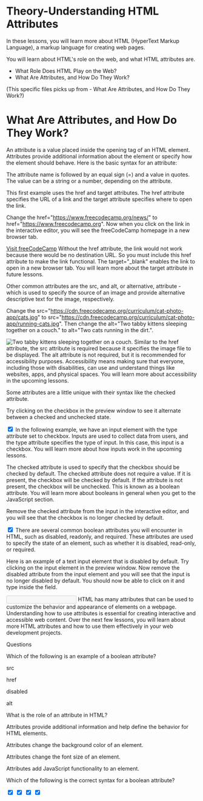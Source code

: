 # Theory-Understanding HTML Attributes

In these lessons, you will learn more about HTML (HyperText Markup Language), a markup language for creating web pages.

You will learn about HTML's role on the web, and what HTML attributes are.

- What Role Does HTML Play on the Web?
- What Are Attributes, and How Do They Work?


(This specific files picks up from - What Are Attributes, and How Do They Work?)


# What Are Attributes, and How Do They Work?

An attribute is a value placed inside the opening tag of an HTML element. Attributes provide additional information about the element or specify how the element should behave. Here is the basic syntax for an attribute:

<element attribute="value"></element>
The attribute name is followed by an equal sign (=) and a value in quotes. The value can be a string or a number, depending on the attribute.

This first example uses the href and target attributes. The href attribute specifies the URL of a link and the target attribute specifies where to open the link.

Change the href="https://www.freecodecamp.org/news/" to href="https://www.freecodecamp.org". Now when you click on the link in the interactive editor, you will see the freeCodeCamp homepage in a new browser tab.

<a href="https://www.freecodecamp.org/news/" target="_blank">Visit freeCodeCamp</a>
Without the href attribute, the link would not work because there would be no destination URL. So you must include this href attribute to make the link functional. The target="_blank" enables the link to open in a new browser tab. You will learn more about the target attribute in future lessons.

Other common attributes are the src, and alt, or alternative, attribute - which is used to specify the source of an image and provide alternative descriptive text for the image, respectively.

Change the src="https://cdn.freecodecamp.org/curriculum/cat-photo-app/cats.jpg" to src="https://cdn.freecodecamp.org/curriculum/cat-photo-app/running-cats.jpg". Then change the alt="Two tabby kittens sleeping together on a couch." to alt="Two cats running in the dirt.".

<img src="https://cdn.freecodecamp.org/curriculum/cat-photo-app/cats.jpg" alt="Two tabby kittens sleeping together on a couch." />
Similar to the href attribute, the src attribute is required because it specifies the image file to be displayed. The alt attribute is not required, but it is recommended for accessibility purposes. Accessibility means making sure that everyone, including those with disabilities, can use and understand things like websites, apps, and physical spaces. You will learn more about accessibility in the upcoming lessons.

Some attributes are a little unique with their syntax like the checked attribute.

Try clicking on the checkbox in the preview window to see it alternate between a checked and unchecked state.

<input type="checkbox" checked />
In the following example, we have an input element with the type attribute set to checkbox. Inputs are used to collect data from users, and the type attribute specifies the type of input. In this case, this input is a checkbox. You will learn more about how inputs work in the upcoming lessons.

The checked attribute is used to specify that the checkbox should be checked by default. The checked attribute does not require a value. If it is present, the checkbox will be checked by default. If the attribute is not present, the checkbox will be unchecked. This is known as a boolean attribute. You will learn more about booleans in general when you get to the JavaScript section.

Remove the checked attribute from the input in the interactive editor, and you will see that the checkbox is no longer checked by default.

<input type="checkbox" checked />
There are several common boolean attributes you will encounter in HTML, such as disabled, readonly, and required. These attributes are used to specify the state of an element, such as whether it is disabled, read-only, or required.

Here is an example of a text input element that is disabled by default. Try clicking on the input element in the preview window. Now remove the disabled attribute from the input element and you will see that the input is no longer disabled by default. You should now be able to click on it and type inside the field.

<input type="text" disabled>
HTML has many attributes that can be used to customize the behavior and appearance of elements on a webpage. Understanding how to use attributes is essential for creating interactive and accessible web content. Over the next few lessons, you will learn about more HTML attributes and how to use them effectively in your web development projects.

Questions

Which of the following is an example of a boolean attribute?


src

href

disabled

alt

What is the role of an attribute in HTML?


Attributes provide additional information and help define the behavior for HTML elements.

Attributes change the background color of an element.

Attributes change the font size of an element.

Attributes add JavaScript functionality to an element.

Which of the following is the correct syntax for a boolean attribute?


<input type="checkbox" checked>

<input type="checkbox" checked="on">

<input type="checkbox" checked="off">

<input type="checkbox" checked="isChecked">
